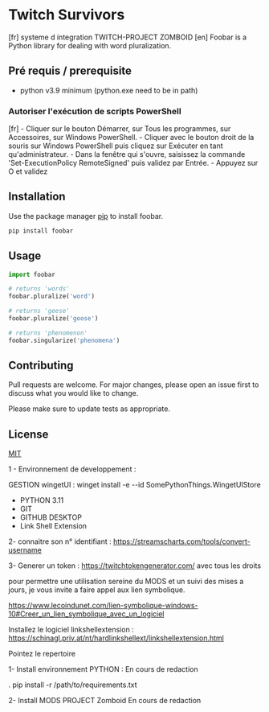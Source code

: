 # Twitch Survivors

[fr] systeme d integration TWITCH-PROJECT ZOMBOID
[en] Foobar is a Python library for dealing with word pluralization.

## Pré requis / prerequisite

- python v3.9  minimum (python.exe need to be in path)
### Autoriser l'exécution de scripts PowerShell
[fr] - Cliquer sur le bouton Démarrer, sur Tous les programmes, sur Accessoires, sur Windows PowerShell.
     - Cliquer avec le bouton droit de la souris sur Windows PowerShell puis cliquez sur Exécuter en tant qu'administrateur.
     - Dans la fenêtre qui s'ouvre, saisissez la commande 'Set-ExecutionPolicy RemoteSigned' puis validez par Entrée.
     - Appuyez sur O et validez

## Installation


Use the package manager [pip](https://pip.pypa.io/en/stable/) to install foobar.

```bash
pip install foobar
```

## Usage

```python
import foobar

# returns 'words'
foobar.pluralize('word')

# returns 'geese'
foobar.pluralize('goose')

# returns 'phenomenon'
foobar.singularize('phenomena')
```

## Contributing

Pull requests are welcome. For major changes, please open an issue first
to discuss what you would like to change.

Please make sure to update tests as appropriate.

## License

[MIT](https://choosealicense.com/licenses/mit/)





1 - Environnement de developpement : 

 GESTION wingetUI :
    winget install -e --id SomePythonThings.WingetUIStore

- PYTHON 3.11 
- GIT
- GITHUB DESKTOP
- Link Shell Extension

2- connaitre son n° identifiant :
https://streamscharts.com/tools/convert-username

3- Generer un token :
https://twitchtokengenerator.com/ avec tous les droits


pour permettre une utilisation sereine du MODS et un suivi des mises a jours, je vous invite a faire appel aux lien symbolique.

https://www.lecoindunet.com/lien-symbolique-windows-10#Creer_un_lien_symbolique_avec_un_logiciel

Installez le logiciel linkshellextension : https://schinagl.priv.at/nt/hardlinkshellext/linkshellextension.html

Pointez le repertoire 

1- Install environnement PYTHON : 
    En cours de redaction

. pip install -r /path/to/requirements.txt

2- Install MODS PROJECT Zomboid
    En cours de redaction
